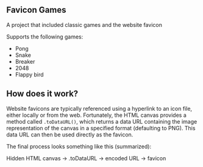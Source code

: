 ## Favicon Games
A project that included classic games and the website favicon

Supports the following games:
- Pong
- Snake
- Breaker
- 2048
- Flappy bird

## How does it work?
Website favicons are typically referenced using a hyperlink to an icon file, either locally or from the web. Fortunately, the HTML canvas provides a method called `.toDataURL()`, which returns a data URL containing the image representation of the canvas in a specified format (defaulting to PNG). This data URL can then be used directly as the favicon.

The final process looks something like this (summarized):

Hidden HTML canvas -> .toDataURL -> encoded URL -> favicon